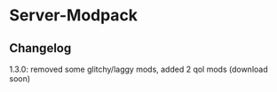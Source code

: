 # Server-Modpack
## Changelog
1.3.0:
removed some glitchy/laggy mods, added 2 qol mods (download soon)
